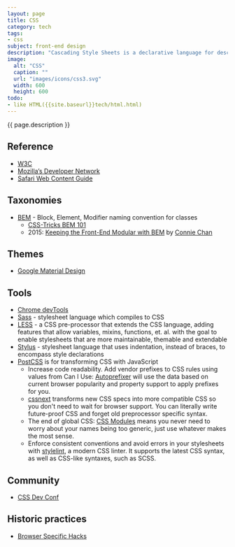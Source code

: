 ```yaml
---
layout: page
title: CSS
category: tech
tags:
- css
subject: front-end design
description: "Cascading Style Sheets is a declarative language for describing the presentation of a document written in a markup language."
image:
  alt: "CSS"
  caption: ""
  url: "images/icons/css3.svg"
  width: 600
  height: 600
todo:
- like HTML({{site.baseurl}}tech/html.html)
---
```


{{ page.description }}

Reference
-----
* [W3C](https://www.w3.org/TR/CSS/)
* [Mozilla’s Developer Network](https://developer.mozilla.org/en-US/docs/Web/CSS)
* [Safari Web Content Guide](https://developer.apple.com/library/mac/documentation/AppleApplications/Reference/SafariWebContent/IntroductiontoCSS/IntroductiontoCSS.html)

Taxonomies
----------
* [BEM](https://en.bem.info/methodology/) - Block, Element, Modifier naming convention for classes
    * [CSS-Tricks BEM 101](https://css-tricks.com/bem-101/)
    * 2015: [Keeping the Front-End Modular with BEM](https://robots.thoughtbot.com/keeping-the-frontend-modular-with-bem) by [Connie Chan](https://twitter.com/conchan)

Themes
----
* [Google Material Design](http://materializecss.com/about.html)

Tools
-----
* [Chrome devTools](https://developer.chrome.com/devtools/docs/elements-styles)
* [Sass](http://sass-lang.com/) - stylesheet language which compiles to CSS
* [LESS](http://lesscss.org/) - a CSS pre-processor that extends the CSS language, adding features that allow variables, mixins, functions, et. al. with the goal to enable stylesheets that are more maintainable, themable and extendable
* [Stylus](http://stylus-lang.com/) - stylesheet language that uses indentation, instead of braces, to encompass style declarations
* [PostCSS](http://postcss.org/) is for transforming CSS with JavaScript
    * Increase code readability. Add vendor prefixes to CSS rules using values from Can I Use: [Autoprefixer](https://github.com/postcss/autoprefixer) will use the data based on current browser popularity and property support to apply prefixes for you.
    * [cssnext](http://cssnext.io/) transforms new CSS specs into more compatible CSS so you don't need to wait for browser support. You can literally write future-proof CSS and forget old preprocessor specific syntax.
    * The end of global CSS: [CSS Modules](https://github.com/css-modules/css-modules) means you never need to worry about your names being too generic, just use whatever makes the most sense.
    * Enforce consistent conventions and avoid errors in your stylesheets with [stylelint](http://stylelint.io/), a modern CSS linter. It supports the latest CSS syntax, as well as CSS-like syntaxes, such as SCSS.

Community
----
* [CSS Dev Conf](cssdevconf.com)

Historic practices
-----
* [Browser Specific Hacks](https://css-tricks.com/snippets/css/browser-specific-hacks/)
